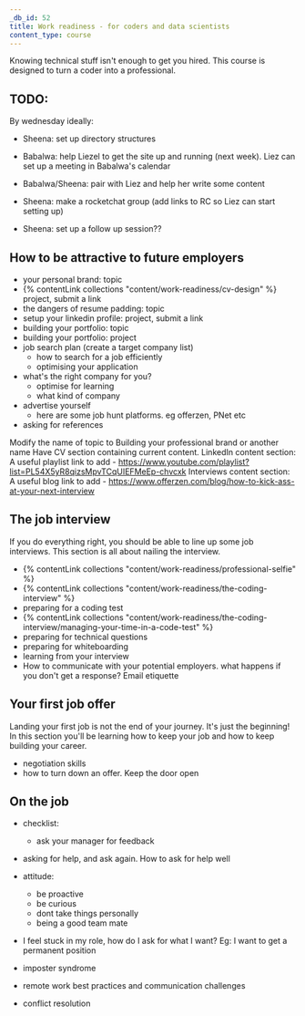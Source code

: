 ```yaml
---
_db_id: 52
title: Work readiness - for coders and data scientists
content_type: course
---
```


Knowing technical stuff isn't enough to get you hired. This course is designed to turn a coder into a professional.

## TODO:

By wednesday ideally:

- Sheena: set up directory structures
- Babalwa: help Liezel to get the site up and running (next week). Liez can set up a meeting in Babalwa's calendar
- Babalwa/Sheena: pair with Liez and help her write some content
- Sheena: make a rocketchat group (add links to RC so Liez can start setting up)

- Sheena: set up a follow up session??

## How to be attractive to future employers

- your personal brand: topic
- {% contentLink collections "content/work-readiness/cv-design" %} project, submit a link
- the dangers of resume padding: topic
- setup your linkedin profile: project, submit a link
- building your portfolio: topic
- building your portfolio: project
- job search plan (create a target company list)
  - how to search for a job efficiently
  - optimising your application
- what's the right company for you?
  - optimise for learning
  - what kind of company
- advertise yourself
  - here are some job hunt platforms. eg offerzen, PNet etc
- asking for references

Modify the name of topic to Building your professional brand or another name
Have CV section containing current content.
LinkedIn content section: A useful playlist link to add - https://www.youtube.com/playlist?list=PL54X5yR8qizsMpvTCqUIEFMeEp-chvcxk
Interviews content section: A useful blog link to add - https://www.offerzen.com/blog/how-to-kick-ass-at-your-next-interview

## The job interview

If you do everything right, you should be able to line up some job interviews. This section is all about nailing the interview.

- {% contentLink collections "content/work-readiness/professional-selfie" %}
- {% contentLink collections "content/work-readiness/the-coding-interview" %}
- preparing for a coding test
- {% contentLink collections "content/work-readiness/the-coding-interview/managing-your-time-in-a-code-test" %}
- preparing for technical questions
- preparing for whiteboarding
- learning from your interview
- How to communicate with your potential employers. what happens if you don't get a response? Email etiquette

## Your first job offer

Landing your first job is not the end of your journey. It's just the beginning! In this section you'll be learning how to keep your job and how to keep building your career.

- negotiation skills
- how to turn down an offer. Keep the door open

## On the job

- checklist:

  - ask your manager for feedback

- asking for help, and ask again. How to ask for help well
- attitude:

  - be proactive
  - be curious
  - dont take things personally
  - being a good team mate

- I feel stuck in my role, how do I ask for what I want? Eg: I want to get a permanent position
- imposter syndrome
- remote work best practices and communication challenges
- conflict resolution
